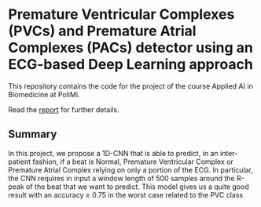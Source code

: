 # Premature Ventricular Complexes (PVCs) and Premature Atrial Complexes (PACs) detector using an ECG-based Deep Learning approach

This repository contains the code for the project of the course Applied AI 
in Biomedicine at PoliMi.

Read the [report](https://github.com/giovannidispoto/applied-ai-in-biomedicine-ECG-classifier/blob/main/report.pdf) 
for further details.

## Summary 
In this project, we propose a 1D-CNN that is able to predict, in an 
inter-patient fashion, if a beat is Normal,
Premature Ventricular Complex or Premature Atrial Complex relying on only a portion of the ECG. In particular, the CNN 
requires in input a window length of 500 samples around the R-peak of the beat that we want to predict. This 
model gives us a quite good result with an accuracy ≥ 0.75 in the worst case related to the PVC class
